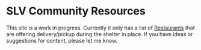# SLV Community Resources
This site is a work in progress. Currently it only has a list of [Restaurants](restaurants) that are offering delivery/pickup during the shelter in place. If you have ideas or suggestions for content, please let me know.